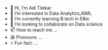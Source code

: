 - 👋 Hi, I’m Adi Tilekar
- 👀 I’m interested in Data Analytics,AIML
- 🌱 I’m currently learning B.tech in E&tc
- 💞️ I’m looking to collaborate on Data science
- 📫 How to reach me ...
- 😄 Pronouns: ...
- ⚡ Fun fact: ...

<!---
AdiTilekar/AdiTilekar is a ✨ special ✨ repository because its `README.md` (this file) appears on your GitHub profile.
You can click the Preview link to take a look at your changes.
--->
